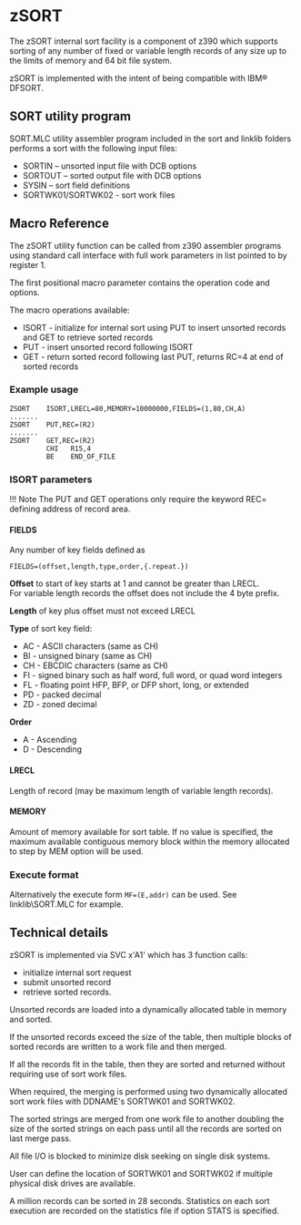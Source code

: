 # zSORT

The zSORT internal sort facility is a component of z390 which supports sorting of any number of fixed or variable length records of any size up to the limits of memory and 64 bit file system.

zSORT is implemented with the intent of being compatible with IBM&reg; DFSORT.
## SORT utility program

SORT.MLC utility assembler program included in the sort and linklib folders performs a sort with the following input files:

* SORTIN – unsorted input file with DCB options 
* SORTOUT – sorted output file with DCB options
* SYSIN – sort field definitions
* SORTWK01/SORTWK02 - sort work files

## Macro Reference

The zSORT utility function can be called from z390 assembler programs using standard call interface with full work 
parameters in list pointed to by register 1.

The first positional macro parameter contains the operation code and options.  

The macro operations available:

* ISORT - initialize for internal sort using PUT to insert unsorted records and GET to retrieve sorted records
* PUT - insert unsorted record following ISORT
* GET - return sorted record following last PUT, returns RC=4 at end of sorted records

### Example usage

``` hlasm
ZSORT    ISORT,LRECL=80,MEMORY=10000000,FIELDS=(1,80,CH,A)
.......
ZSORT    PUT,REC=(R2)
.......
ZSORT    GET,REC=(R2)
         CHI   R15,4
         BE    END_OF_FILE
```

### ISORT parameters

!!! Note
    The PUT and GET operations only require the keyword REC= defining address of record area.

#### FIELDS
Any number of key fields defined as 

``` hlasm
FIELDS=(offset,length,type,order,{.repeat.})
```

**Offset** to start of key starts at 1 and cannot be greater than LRECL.  
For variable length records the offset does not include the 4 byte prefix.

**Length** of key plus offset must not exceed LRECL

**Type** of sort key field:

* AC - ASCII characters (same as CH)
* BI - unsigned binary (same as CH)
* CH - EBCDIC characters (same as CH)
* FI - signed binary such as half word, full word, or quad word integers
* FL - floating point HFP, BFP, or DFP short, long, or extended
* PD - packed decimal
* ZD - zoned decimal

**Order**

* A - Ascending
* D - Descending

#### LRECL

Length of record (may be maximum length of variable length records).

#### MEMORY

Amount of memory available for sort table.
If no value is specified, the maximum available contiguous memory block within the memory allocated to step by MEM option will be used.

### Execute format

Alternatively the execute form `MF=(E,addr)` can be used.  See linklib\SORT.MLC for example.

## Technical details

zSORT is implemented via SVC x'A1' which has 3 function calls:

* initialize internal sort request
* submit unsorted record
* retrieve sorted records.

Unsorted records are loaded into a dynamically allocated table in memory and sorted.

If the unsorted records exceed the size of the table, then multiple blocks of sorted records are written to a work file and then merged.

If all the records fit in the table, then they are sorted and returned without requiring use of sort work files.

When required, the merging is performed using two dynamically allocated sort work files with DDNAME's SORTWK01 and SORTWK02. 

The sorted strings are merged from one work file to another doubling the size of the sorted strings on each pass until all the records are sorted on last merge pass.

All file I/O is blocked to minimize disk seeking on single disk systems.  

User can define the location of SORTWK01 and SORTWK02 if multiple physical disk drives are available.

A million records can be sorted in 28 seconds. Statistics on each sort execution are recorded on the statistics file if option STATS is specified.
